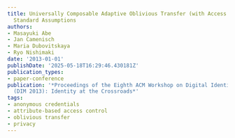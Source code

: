 ```yaml
---
title: Universally Composable Adaptive Oblivious Transfer (with Access Control) from
  Standard Assumptions
authors:
- Masayuki Abe
- Jan Camenisch
- Maria Dubovitskaya
- Ryo Nishimaki
date: '2013-01-01'
publishDate: '2025-05-18T16:29:46.430181Z'
publication_types:
- paper-conference
publication: '*Proceedings of the Eighth ACM Workshop on Digital Identity Management
  (DIM 2013): Identity at the Crossroads*'
tags:
- anonymous credentials
- attribute-based access control
- oblivious transfer
- privacy
---
```

